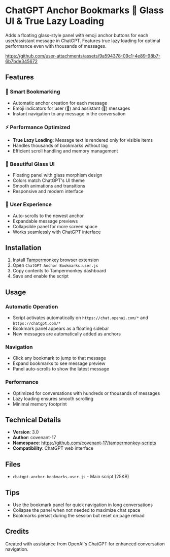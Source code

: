 # ChatGPT Anchor Bookmarks 👑 Glass UI & True Lazy Loading

Adds a floating glass-style panel with emoji anchor buttons for each user/assistant message in ChatGPT. Features true lazy loading for optimal performance even with thousands of messages.

https://github.com/user-attachments/assets/9a594378-09c1-4e89-98b7-6b7bde345672

## Features

### 🔖 Smart Bookmarking
- Automatic anchor creation for each message
- Emoji indicators for user (👤) and assistant (🤖) messages
- Instant navigation to any message in the conversation

### ⚡ Performance Optimized
- **True Lazy Loading**: Message text is rendered only for visible items
- Handles thousands of bookmarks without lag
- Efficient scroll handling and memory management

### 🎨 Beautiful Glass UI
- Floating panel with glass morphism design
- Colors match ChatGPT's UI theme
- Smooth animations and transitions
- Responsive and modern interface

### 📱 User Experience
- Auto-scrolls to the newest anchor
- Expandable message previews
- Collapsible panel for more screen space
- Works seamlessly with ChatGPT interface

## Installation

1. Install [Tampermonkey](https://www.tampermonkey.net/) browser extension
2. Open `ChatGPT Anchor Bookmarks.user.js`
3. Copy contents to Tampermonkey dashboard
4. Save and enable the script

## Usage

### Automatic Operation
- Script activates automatically on `https://chat.openai.com/*` and `https://chatgpt.com/*`
- Bookmark panel appears as a floating sidebar
- New messages are automatically added as anchors

### Navigation
- Click any bookmark to jump to that message
- Expand bookmarks to see message preview
- Panel auto-scrolls to show the latest message

### Performance
- Optimized for conversations with hundreds or thousands of messages
- Lazy loading ensures smooth scrolling
- Minimal memory footprint

## Technical Details

- **Version**: 3.0
- **Author**: covenant-17
- **Namespace**: https://github.com/covenant-17/tampermonkey-scripts
- **Compatibility**: ChatGPT web interface

## Files

- `chatgpt-anchor-bookmarks.user.js` - Main script (25KB)

## Tips

- Use the bookmark panel for quick navigation in long conversations
- Collapse the panel when not needed to maximize chat space
- Bookmarks persist during the session but reset on page reload

## Credits

Created with assistance from OpenAI's ChatGPT for enhanced conversation navigation.
